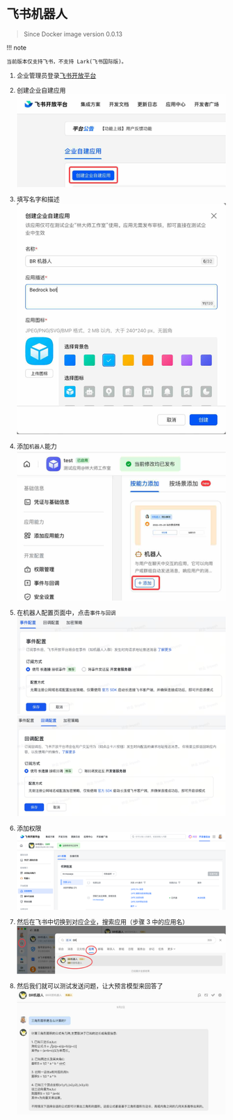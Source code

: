 # 飞书机器人

> Since Docker image version 0.0.13

!!! note

    当前版本仅支持飞书，不支持 Lark(飞书国际版)。

1. 企业管理员登录[飞书开放平台](https://open.feishu.cn/app/)

2. 创建企业自建应用
![feishu-3.png](attachments/feishu-bot.zh/IMG-feishu-bot.zh.jpg)

3. 填写名字和描述
![feishu-4.png](attachments/feishu-bot.zh/IMG-feishu-bot.zh-1.jpg)

4. 添加`机器人`能力
![feishu-5.png](attachments/feishu-bot.zh/IMG-feishu-bot.zh-2.jpg)

5. 在机器人配置页面中，点击`事件与回调`
![feishu-6-1.png](attachments/feishu-bot.zh/IMG-feishu-bot.zh-7.jpg)
![feishu-6-2.png](attachments/feishu-bot.zh/IMG-feishu-bot.zh-8.jpg)

6. 添加权限
![IMG-feishu-bot.png](attachments/feishu-bot/IMG-feishu-bot.png)

7. 然后在飞书中切换到对应企业，搜索应用（步骤 3 中的应用名）
![feishu-8.png](attachments/feishu-bot.zh/IMG-feishu-bot.zh-5.jpg)

8. 然后我们就可以测试发送问题，让大预言模型来回答了
![feishu-9.png](attachments/feishu-bot.zh/IMG-feishu-bot.zh-6.jpg)
